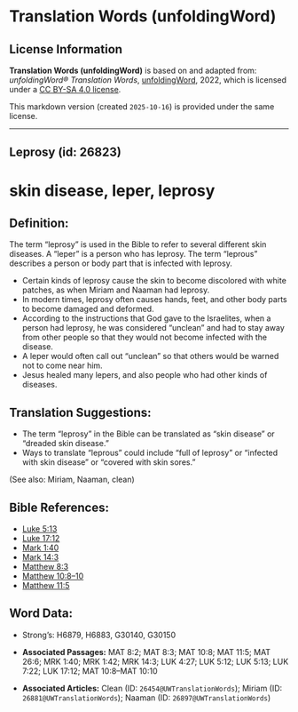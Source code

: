 # Translation Words (unfoldingWord)

## License Information

**Translation Words (unfoldingWord)** is based on and adapted from: _unfoldingWord® Translation Words_, [unfoldingWord](https://unfoldingword.org/utw), 2022, which is licensed under a [CC BY-SA 4.0 license](https://creativecommons.org/licenses/by-sa/4.0/legalcode.en).

This markdown version (created `2025-10-16`) is provided under the same license.



--------------------------------

## Leprosy (id: 26823)

skin disease, leper, leprosy
============================

Definition:
-----------

The term “leprosy” is used in the Bible to refer to several different skin diseases. A “leper” is a person who has leprosy. The term “leprous” describes a person or body part that is infected with leprosy.

* Certain kinds of leprosy cause the skin to become discolored with white patches, as when Miriam and Naaman had leprosy.
* In modern times, leprosy often causes hands, feet, and other body parts to become damaged and deformed.
* According to the instructions that God gave to the Israelites, when a person had leprosy, he was considered “unclean” and had to stay away from other people so that they would not become infected with the disease.
* A leper would often call out “unclean” so that others would be warned not to come near him.
* Jesus healed many lepers, and also people who had other kinds of diseases.

Translation Suggestions:
------------------------

* The term “leprosy” in the Bible can be translated as “skin disease” or “dreaded skin disease.”
* Ways to translate “leprous” could include “full of leprosy” or “infected with skin disease” or “covered with skin sores.”

(See also: Miriam, Naaman, clean)

Bible References:
-----------------

* [Luke 5:13](https://ref.ly/Luke5:13)
* [Luke 17:12](https://ref.ly/Luke17:12)
* [Mark 1:40](https://ref.ly/Mark1:40)
* [Mark 14:3](https://ref.ly/Mark14:3)
* [Matthew 8:3](https://ref.ly/Matt8:3)
* [Matthew 10:8–10](https://ref.ly/Matt10:8-Matt10:10)
* [Matthew 11:5](https://ref.ly/Matt11:5)

Word Data:
----------

* Strong’s: H6879, H6883, G30140, G30150

* **Associated Passages:** MAT 8:2; MAT 8:3; MAT 10:8; MAT 11:5; MAT 26:6; MRK 1:40; MRK 1:42; MRK 14:3; LUK 4:27; LUK 5:12; LUK 5:13; LUK 7:22; LUK 17:12; MAT 10:8–MAT 10:10
* **Associated Articles:** Clean (ID: `26454@UWTranslationWords`); Miriam (ID: `26881@UWTranslationWords`); Naaman (ID: `26897@UWTranslationWords`)

